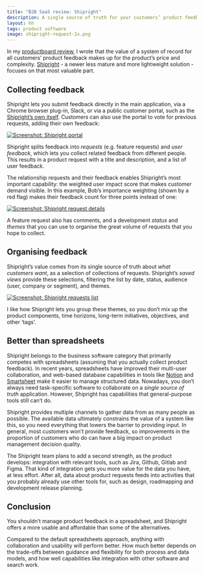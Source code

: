 ```yaml
---
title: "B2B SaaS review: Shipright"
description: A single source of truth for your customers’ product feedback
layout: hh
tags: product software
image: shipright-request-2x.png
---
```


In my [productboard review](productboard-customer-feedback-review),
I wrote that the value of a system of record for all customers’ product feedback makes up for the product’s price and complexity.
[Shipright](https://www.shipright.co/) - a newer less mature and more lightweight solution - focuses on that most valuable part.

## Collecting feedback

Shipright lets you submit feedback directly in the main application, via a Chrome browser plug-in, Slack, or via a public customer portal, such as the 
[Shipright’s own itself](https://shipright.community/shipright).
Customers can also use the portal to vote for previous requests, adding their own feedback:

<a href="shipright-portal-2x.png"><img src="shipright-portal.png" srcset="shipright-portal-2x.png 2x" alt="Screenshot: Shipright portal"></a>

Shipright splits feedback into _requests_ (e.g. feature requests) and _user feedback_, which lets you collect related feedback from different people.
This results in a product request with a title and description, and a list of user feedback.

The relationship requests and their feedback enables Shipright’s most important capability: 
the weighted user impact score that makes customer demand visible.
In this example, Bob’s importance weighting (shown by a red flag) makes their feedback count for three points instead of one:

<a href="shipright-request-2x.png"><img src="shipright-request.png" srcset="shipright-request-2x.png 2x" alt="Screenshot: Shipright request details"></a>

A feature request also has comments, and a development _status_ and _themes_ that you can use to organise the great volume of requests that you hope to collect.

## Organising feedback

Shipright’s value comes from its single source of truth about _what customers want_, as a selection of collections of requests.
Shipright’s _saved views_ provide these selections, filtering the list by date, status, audience (user, company or segment), and themes.

<a href="shipright-requests-2x.png"><img src="shipright-requests.png" srcset="shipright-requests-2x.png 2x" alt="Screenshot: Shipright requests list"></a>

I like how Shipright lets you group these themes, so you don’t mix up the product components, time horizons, long-term initiatives, objectives, and other ‘tags’.

## Better than spreadsheets

Shipright belongs to the business software category that primarily competes with spreadsheets (assuming that you actually collect product feedback).
In recent years, spreadsheets have improved their multi-user collaboration, and web-based database capabilities in tools like 
[Notion](https://www.notion.so/) and 
[Smartsheet](https://www.smartsheet.com/)
make it easier to manage structured data.
Nowadays, you don’t always need task-specific software to collaborate on a _single source of truth_ application.
However, Shipright has capabilities that general-purpose tools still can’t do.

Shipright provides multiple channels to gather data from as many people as possible.
The available data ultimately constrains the value of a system like this, so you need everything that lowers the barrier to providing input.
In general, most customers won’t provide feedback, so improvements in the proportion of customers who do can have a big impact on product management decision quality.

The Shipright team plans to add a second strength, as the product develops: integration with relevant tools, such as Jira, Github, Gitlab and Figma.
That kind of integration gets you more value for the data you have, at less effort.
After all, data about product requests feeds into activities that you probably already use other tools for, such as design, roadmapping and development release planning.

## Conclusion

You shouldn’t manage product feedback in a spreadsheet, and Shipright offers a more usable and affordable than some of the alternatives.

Compared to the default spreadsheets approach, anything with collaboration and usability will perform better.
How much better depends on the trade-offs between guidance and flexibility for both process and data models, and how well capabilities like integration with other software and search work.

